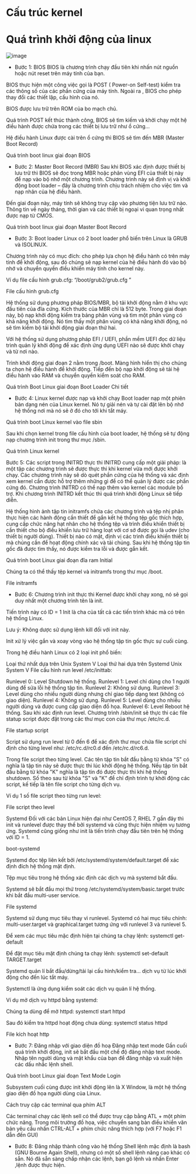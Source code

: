 # Cấu trúc kernel

# Quá trình khởi động của linux
![image](https://user-images.githubusercontent.com/112771266/189488624-64ccee1e-564f-42b6-a957-87010f973171.png)
- Bước 1: BIOS
BIOS là chương trình chạy đầu tiên khi nhấn nút nguồn hoặc nút reset trên máy tính của bạn.

BIOS thực hiện một công việc gọi là POST ( Power-on Self-test) kiểm tra các thông số của các phần cứng của máy tính. Ngoài ra , BIOS cho phép thay đổi các thiết lập, cấu hình của nó.

BIOS được lưu trữ trên ROM của bo mạch chủ.

Quá trình POST kết thúc thành công, BIOS sẽ tìm kiếm và khởi chạy một hệ điều hành được chứa trong các thiết bị lưu trữ như ổ cứng…

Hệ điều hành Linux được cài trên ổ cứng thì BIOS sẽ tìm đến MBR (Master Boot Record)

Quá trình boot linux giai đoạn BIOS

- Bước 2: Master Boot Record (MBR)
Sau khi BIOS xác định được thiết bị lưu trữ thì BIOS sẽ đọc trong MBR hoặc phân vùng EFI của thiết bị này để nạp vào bộ nhớ một chương trình. Chương trình này sẽ định vị và khởi động boot loader – đây là chương trình chịu trách nhiệm cho việc tìm và nạp nhân của hệ điều hành.

Đến giai đoạn này, máy tính sẽ không truy cập vào phương tiện lưu trữ nào. Thông tin về ngày tháng, thời gian và các thiết bị ngoại vi quan trọng nhất được nạp từ CMOS.

Quá trinh boot linux giai đoạn Master Boot Record

- Bước 3: Boot loader
Linux có 2 boot loader phổ biến trên Linux là GRUB và ISOLINUX.

Chương trình này có mục đích: cho phép lựa chọn hệ điều hành có trên máy tính để khởi động, sau đó chúng sẽ nạp kernel của hệ điều hành đó vào bộ nhớ và chuyển quyền điều khiển máy tính cho kernel này.


Ví dụ file cấu hình grub.cfg: “/boot/grub2/grub.cfg ”

File cấu hình grub.cfg

Hệ thống sử dụng phương pháp BIOS/MBR, bộ tải khởi động nằm ở khu vực đầu tiên của đĩa cứng. Kích thước của MBR chỉ là 512 byte. Trong giai đoạn này, bộ nạp khởi động kiểm tra bảng phân vùng và tìm một phân vùng có khả năng khởi động. Nó tìm thấy một phân vùng có khả năng khởi động, nó sẽ tìm kiếm bộ tải khởi động giai đoạn thứ hai.

Với hệ thống sử dụng phương pháp EFI / UEFI, phần mềm UEFI đọc dữ liệu trình quản lý khởi động để xác định ứng dụng UEFI nào sẽ được khởi chạy và từ nơi nào.


Trình khởi động giai đoạn 2 nằm trong /boot. Màng hình hiển thị cho chúng ta chọn hệ điều hành để khởi động. Tiếp đến bộ nạp khởi động sẽ tải hệ điều hành vào RAM và chuyển quyền kiểm soát cho RAM.

Quá trình Boot Linux giai đoạn Boot Loader Chi tiết

- Bước 4: Linux kernel được nạp và khởi chạy
Boot loader nạp một phiên bản dạng nén của Linux kernel. Nó tự giải nén và tự cài đặt lên bộ nhớ hệ thống nơi mà nó sẽ ở đó cho tới khi tắt máy.

Quá trình boot Linux kernel vào file sbin

Sau khi chọn kernel trong file cấu hình của boot loader, hệ thống sẽ tự động nạp chương trình init trong thư mục /sbin.

Quá trình Linux kernel

Bước 5: Các script trong INITRD thực thi
INITRD cung cấp một giải pháp: là một tập các chương trình sẽ được thực thi khi kernel vừa mới được khởi chạy. Các chương trình này sẽ dò quét phần cứng của hệ thống và xác định xem kernel cần được hỗ trợ thêm những gì để có thể quản lý được các phần cứng đó. Chương trình INITRD có thể nạp thêm vào kernel các module bổ trợ. Khi chương trình INITRD kết thúc thì quá trình khởi động Linux sẽ tiếp diễn.

Hệ thống hình ảnh tập tin initramfs chứa các chương trình và tệp nhị phân thực hiện các hành động cần thiết để gắn kết hệ thống tệp gốc thích hợp, cung cấp chức năng hạt nhân cho hệ thống tệp và trình điều khiển thiết bị cần thiết cho bộ điều khiển lưu trữ hàng loạt với cơ sở được gọi là udev (cho thiết bị người dùng). Thiết bị nào có mặt, định vị các trình điều khiển thiết bị mà chúng cần để hoạt động chính xác và tải chúng. Sau khi hệ thống tập tin gốc đã được tìm thấy, nó được kiểm tra lỗi và được gắn kết.

Quá trình boot Linux giai đoạn đĩa ram Initial

Chúng ta có thể thấy tệp kernel và initramfs trong thư mục /boot.

File initramfs

- Bước 6: Chương trình init thực thi
Kernel được khởi chạy xong, nó sẽ gọi duy nhất một chương trình tên là init.

Tiến trình này có ID = 1 Init là cha của tất cả các tiến trình khác mà có trên hệ thống Linux.


Lưu ý: Không dược sử dụng lệnh kill đối với init này.

Init xử lý việc gắn và xoay vòng vào hệ thống tập tin gốc thực sự cuối cùng.

Trong hệ điều hành Linux có 2 loại init phổ biến:

Loại thứ nhất dựa trên Unix System V
Loại thứ hai dựa trên Systemd
Unix System V
File cấu hình run level /etc/inittab:

Runlevel 0: Level Shutdown hệ thống.
Runlevel 1: Level chỉ dùng cho 1 người dùng để sửa lỗi hệ thống tập tin.
Runlevel 2: Không sử dụng.
Runlevel 3: Level dùng cho nhiều người dùng nhưng chỉ giao tiếp dạng text (không có giao diện).
Runlevel 4: Không sử dụng.
Runlevel 5: Level dùng cho nhiều người dùng và được cung cấp giao diện đồ họa.
Runlevel 6: Level Reboot hệ thống.
Sau khi xác định run level. Chương trình /sbin/init sẽ thực thi các file statup script được đặt trong các thư mục con của thư mục /etc/rc.d.

File startup script

Script sử dụng run level từ 0 đến 6 để xác định thư mục chứa file script chỉ định cho từng level như: /etc/rc.d/rc0.d đến /etc/rc.d/rc6.d.

Trong file script theo từng level. Các tên tập tin bắt đầu bằng từ khóa "S" có nghĩa là tập tin này sẽ được thực thi lúc khởi động hệ thống. Nếu tập tin bắt đầu bằng từ khóa "K" nghĩa là tập tin đó được thực thi khi hệ thống shutdown. Số theo sau từ khóa "S" và "K" để chỉ định trình tự khởi động các script, kế tiếp là tên file script cho từng dịch vụ.

Ví dụ 1 số file script theo từng run level:

File script theo level

Systemd
Đối với các bản Linux hiện đại như CentOS 7, RHEL 7 gần đây thì init và runlevel được thay thế bởi systemd và cũng thực hiện nhiệm vụ tương ứng. Systemd cũng giống như init là tiến trình chạy đầu tiên trên hệ thống với ID = 1.

boot-systemd

Systemd đọc tệp liên kết bởi /etc/systemd/system/default.target để xác định đích hệ thống mặt định.

Tệp mục tiêu trong hệ thống xác định các dịch vụ mà systemd bắt đầu.


Systemd sẽ bắt đầu mọi thứ trong /etc/systemd/system/basic.target trước khi bắt đầu multi-user service.

File systemd

Systemd sử dụng mục tiêu thay vì runlevel. Systemd có hai mục tiêu chính: multi-user.target và graphical.target tương ứng với runlevel 3 và runlevel 5.

Để xem các mục tiêu mặc định hiện tại chúng ta chạy lệnh: systemctl get-default

Để đặt mục tiêu mặt định chúng ta chạy lênh: systemctl set-default TARGET.target

Systemd quản lí bắt đầu/dừng/tải lại cấu hình/kiểm tra… dịch vụ từ lúc khởi động cho đến lúc tắt máy.


Systemctl là ứng dụng kiểm soát các dịch vụ quản lí hệ thống.

Ví dụ mở dịch vụ httpd bằng systemd:

Chúng ta dùng để mở httpd: systemctl start httpd

Sau đó kiểm tra httpd hoạt động chưa dùng: systemctl status httpd

File kích hoạt http

- Bước 7: Đăng nhập với giao diện đồ hoạ
Đăng nhập text mode
Gần cuối quá trình khởi động, init sẽ bắt đầu một chế độ đăng nhập text mode. Nhập tên người dùng và mật khẩu của bạn để đăng nhập và xuất hiện các dấu nhắc lệnh shell.

Quá trình boot Linux giai đoạn Text Mode Login

Subsystem cuối cùng được init khởi động lên là X Window, là một hệ thống giao diện đồ họa người dùng của Linux.

Cách truy cập các terminal qua phím ALT

Các terminal chạy các lệnh sell có thể được truy cập bằng ATL + một phím chức năng.
Trong môi trường đồ họa, việc chuyển sang bàn điều khiển văn bản yêu cầu nhấn CTRL-ALT + phím chức năng thích hợp (với F7 hoặc F1 dẫn đến GUI)
- Bước 8: Đăng nhập thành công vào hệ thống
Shell lệnh mặc định là bash (GNU Bourne Again Shell), nhưng có một số shell lệnh nâng cao khác có sẵn. Nó đã sẵn sàng chấp nhận các lệnh, bạn gõ lệnh và nhấn Enter ,lệnh được thực hiện.
